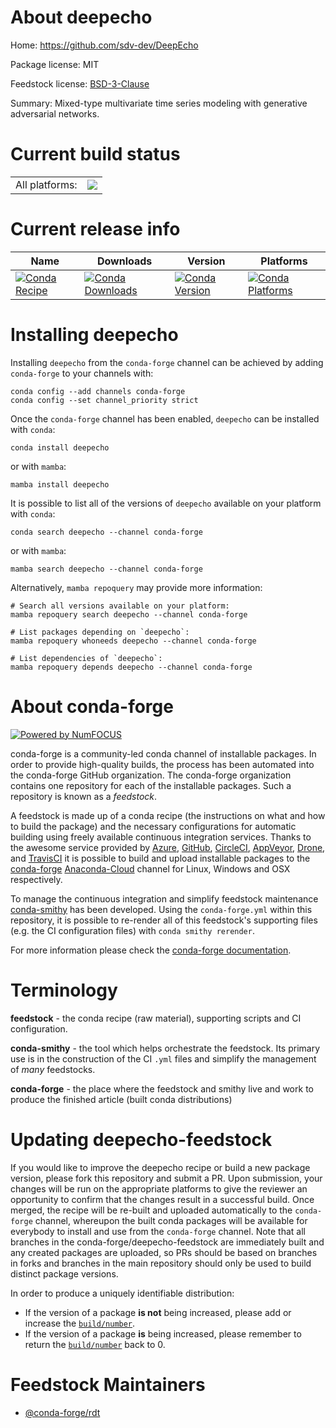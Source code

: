 About deepecho
==============

Home: https://github.com/sdv-dev/DeepEcho

Package license: MIT

Feedstock license: [BSD-3-Clause](https://github.com/conda-forge/deepecho-feedstock/blob/main/LICENSE.txt)

Summary: Mixed-type multivariate time series modeling with generative adversarial networks.

Current build status
====================


<table><tr><td>All platforms:</td>
    <td>
      <a href="https://dev.azure.com/conda-forge/feedstock-builds/_build/latest?definitionId=14601&branchName=main">
        <img src="https://dev.azure.com/conda-forge/feedstock-builds/_apis/build/status/deepecho-feedstock?branchName=main">
      </a>
    </td>
  </tr>
</table>

Current release info
====================

| Name | Downloads | Version | Platforms |
| --- | --- | --- | --- |
| [![Conda Recipe](https://img.shields.io/badge/recipe-deepecho-green.svg)](https://anaconda.org/conda-forge/deepecho) | [![Conda Downloads](https://img.shields.io/conda/dn/conda-forge/deepecho.svg)](https://anaconda.org/conda-forge/deepecho) | [![Conda Version](https://img.shields.io/conda/vn/conda-forge/deepecho.svg)](https://anaconda.org/conda-forge/deepecho) | [![Conda Platforms](https://img.shields.io/conda/pn/conda-forge/deepecho.svg)](https://anaconda.org/conda-forge/deepecho) |

Installing deepecho
===================

Installing `deepecho` from the `conda-forge` channel can be achieved by adding `conda-forge` to your channels with:

```
conda config --add channels conda-forge
conda config --set channel_priority strict
```

Once the `conda-forge` channel has been enabled, `deepecho` can be installed with `conda`:

```
conda install deepecho
```

or with `mamba`:

```
mamba install deepecho
```

It is possible to list all of the versions of `deepecho` available on your platform with `conda`:

```
conda search deepecho --channel conda-forge
```

or with `mamba`:

```
mamba search deepecho --channel conda-forge
```

Alternatively, `mamba repoquery` may provide more information:

```
# Search all versions available on your platform:
mamba repoquery search deepecho --channel conda-forge

# List packages depending on `deepecho`:
mamba repoquery whoneeds deepecho --channel conda-forge

# List dependencies of `deepecho`:
mamba repoquery depends deepecho --channel conda-forge
```


About conda-forge
=================

[![Powered by
NumFOCUS](https://img.shields.io/badge/powered%20by-NumFOCUS-orange.svg?style=flat&colorA=E1523D&colorB=007D8A)](https://numfocus.org)

conda-forge is a community-led conda channel of installable packages.
In order to provide high-quality builds, the process has been automated into the
conda-forge GitHub organization. The conda-forge organization contains one repository
for each of the installable packages. Such a repository is known as a *feedstock*.

A feedstock is made up of a conda recipe (the instructions on what and how to build
the package) and the necessary configurations for automatic building using freely
available continuous integration services. Thanks to the awesome service provided by
[Azure](https://azure.microsoft.com/en-us/services/devops/), [GitHub](https://github.com/),
[CircleCI](https://circleci.com/), [AppVeyor](https://www.appveyor.com/),
[Drone](https://cloud.drone.io/welcome), and [TravisCI](https://travis-ci.com/)
it is possible to build and upload installable packages to the
[conda-forge](https://anaconda.org/conda-forge) [Anaconda-Cloud](https://anaconda.org/)
channel for Linux, Windows and OSX respectively.

To manage the continuous integration and simplify feedstock maintenance
[conda-smithy](https://github.com/conda-forge/conda-smithy) has been developed.
Using the ``conda-forge.yml`` within this repository, it is possible to re-render all of
this feedstock's supporting files (e.g. the CI configuration files) with ``conda smithy rerender``.

For more information please check the [conda-forge documentation](https://conda-forge.org/docs/).

Terminology
===========

**feedstock** - the conda recipe (raw material), supporting scripts and CI configuration.

**conda-smithy** - the tool which helps orchestrate the feedstock.
                   Its primary use is in the construction of the CI ``.yml`` files
                   and simplify the management of *many* feedstocks.

**conda-forge** - the place where the feedstock and smithy live and work to
                  produce the finished article (built conda distributions)


Updating deepecho-feedstock
===========================

If you would like to improve the deepecho recipe or build a new
package version, please fork this repository and submit a PR. Upon submission,
your changes will be run on the appropriate platforms to give the reviewer an
opportunity to confirm that the changes result in a successful build. Once
merged, the recipe will be re-built and uploaded automatically to the
`conda-forge` channel, whereupon the built conda packages will be available for
everybody to install and use from the `conda-forge` channel.
Note that all branches in the conda-forge/deepecho-feedstock are
immediately built and any created packages are uploaded, so PRs should be based
on branches in forks and branches in the main repository should only be used to
build distinct package versions.

In order to produce a uniquely identifiable distribution:
 * If the version of a package **is not** being increased, please add or increase
   the [``build/number``](https://docs.conda.io/projects/conda-build/en/latest/resources/define-metadata.html#build-number-and-string).
 * If the version of a package **is** being increased, please remember to return
   the [``build/number``](https://docs.conda.io/projects/conda-build/en/latest/resources/define-metadata.html#build-number-and-string)
   back to 0.

Feedstock Maintainers
=====================

* [@conda-forge/rdt](https://github.com/conda-forge/rdt/)

